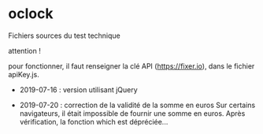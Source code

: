 # oclock
Fichiers sources du test technique

attention !

pour fonctionner, il faut renseigner la clé API (https://fixer.io), dans le fichier apiKey.js.

- 2019-07-16 : version utilisant jQuery

- 2019-07-20 : correction de la validité de la somme en euros
Sur certains navigateurs, il était impossible de fournir une somme en euros.
Après vérification, la fonction which est dépréciée...

